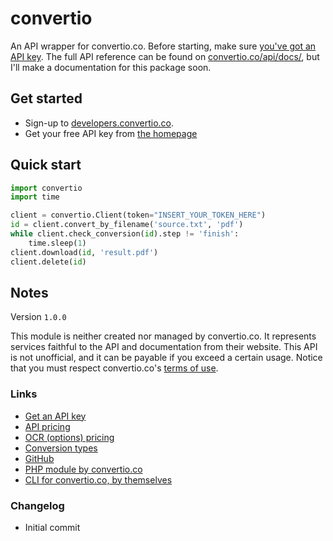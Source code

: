 # convertio
An API wrapper for convertio.co. Before starting, make sure [you've got an API key](https://developers.convertio.co/user/registration/api?utm_source=api_top_btn). The full API reference can be found on [convertio.co/api/docs/](https://convertio.co/api/docs), but I'll make a documentation for this package soon.

## Get started
- Sign-up to [developers.convertio.co](https://developers.convertio.co/user/registration/api?utm_source=api_top_btn).
- Get your free API key from [the homepage](https://developers.convertio.co)

## Quick start
```python
import convertio
import time

client = convertio.Client(token="INSERT_YOUR_TOKEN_HERE")
id = client.convert_by_filename('source.txt', 'pdf')
while client.check_conversion(id).step != 'finish':
    time.sleep(1)
client.download(id, 'result.pdf')
client.delete(id)
```


## Notes

Version `1.0.0`

This module is neither created nor managed by convertio.co. It represents services faithful to the API and documentation from their website. This API is not unofficial, and it can be payable if you exceed a certain usage. Notice that you must respect convertio.co's [terms of use](https://convertio.co/terms).

### Links
- [Get an API key](https://developers.convertio.co/user/registration/api?utm_source=api_top_btn)
- [API pricing](https://developers.convertio.co/api/pricing)
- [OCR (options) pricing](https://developers.convertio.co/ocr/pricing)
- [Conversion types](https://convertio.co/formats)
- [GitHub](https:/github.com/PetitPotiron/python-convertio)
- [PHP module by convertio.co](https://github.com/convertio/convertio-php)
- [CLI for convertio.co, by themselves](https://developers.convertio.co/cli)

### Changelog
- Initial commit